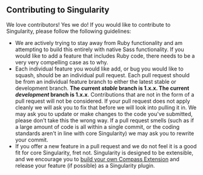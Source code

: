 ## Contributing to Singularity

We love contributors! Yes we do! If you would like to contribute to Singularity, please follow the following guidelines:

* We are actively trying to stay away from Ruby functionality and am attempting to build this entirely with native Sass functionality. If you would like to add a feature that includes Ruby code, there needs to be a very very compelling case as to why.
* Each individual feature you would like add, or bug you would like to squash, should be an individual pull request. Each pull request should be from an individual feature branch to either the latest stable or development branch. **The current *stable* branch is 1.x.x. The current *development* branch is 1.x.x**. Contributions that are not in the form of a pull request will not be considered. If your pull request does not apply cleanly we will ask you to fix that before we will look into pulling it in. We may ask you to update or make changes to the code you've submitted, please don't take this the wrong way. If a pull request smells (such as if a large amount of code is all within a single commit, or the coding standards aren't in line with core Singularity) we may ask you to rewrite your commit.
* If you offer a new feature in a pull request and we do not feel it is a good fit for core Singularity, fret not. Singularity is designed to be extensible, and we encourage you to [build your own Compass Extension](https://github.com/Team-Sass/Compass-Extension-Template) and release your feature (if possible) as a Singularity plugin.
